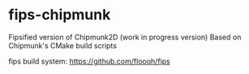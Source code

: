 fips-chipmunk
==============

Fipsified version of Chipmunk2D (work in progress version)
Based on Chipmunk's CMake build scripts

fips build system: https://github.com/floooh/fips
